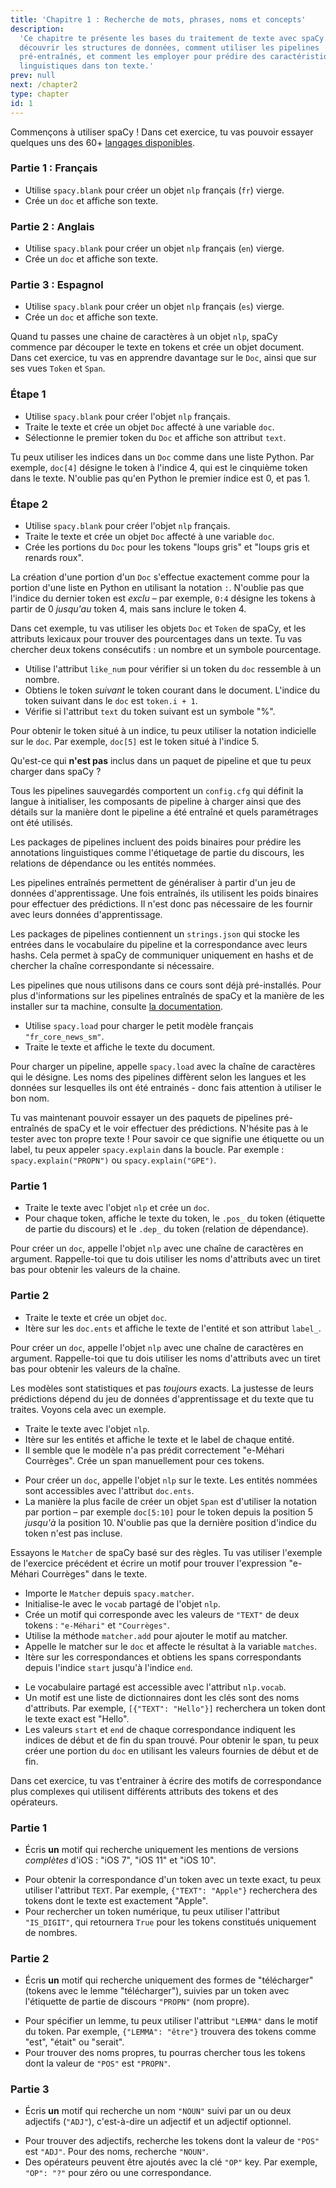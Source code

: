 ```yaml
---
title: 'Chapitre 1 : Recherche de mots, phrases, noms et concepts'
description:
  'Ce chapitre te présente les bases du traitement de texte avec spaCy. Tu vas
  découvrir les structures de données, comment utiliser les pipelines
  pré-entraînés, et comment les employer pour prédire des caractéristiques
  linguistiques dans ton texte.'
prev: null
next: /chapter2
type: chapter
id: 1
---
```


<exercise id="1" title="Présentation de spaCy" type="slides">

<slides source="chapter1_01_introduction-to-spacy" start="0:165" end="3:01">
</slides>

</exercise>

<exercise id="2" title="Prise en main">

Commençons à utiliser spaCy ! Dans cet exercice, tu vas pouvoir essayer quelques
uns des 60+ [langages disponibles](https://spacy.io/usage/models#languages).

### Partie 1 : Français

- Utilise `spacy.blank` pour créer un objet `nlp` français (`fr`) vierge.
- Crée un `doc` et affiche son texte.

<codeblock id="01_02_01"></codeblock>

### Partie 2 : Anglais

- Utilise `spacy.blank` pour créer un objet `nlp` français (`en`) vierge.
- Crée un `doc` et affiche son texte.

<codeblock id="01_02_02"></codeblock>

### Partie 3 : Espagnol

- Utilise `spacy.blank` pour créer un objet `nlp` français (`es`) vierge.
- Crée un `doc` et affiche son texte.

<codeblock id="01_02_03"></codeblock>

</exercise>

<exercise id="3" title="Documents, spans et tokens">

Quand tu passes une chaine de caractères à un objet `nlp`, spaCy commence par
découper le texte en tokens et crée un objet document. Dans cet exercice, tu vas
en apprendre davantage sur le `Doc`, ainsi que sur ses vues `Token` et `Span`.

### Étape 1

- Utilise `spacy.blank` pour créer l'objet `nlp` français.
- Traite le texte et crée un objet `Doc` affecté à une variable `doc`.
- Sélectionne le premier token du `Doc` et affiche son attribut `text`.

<codeblock id="01_03_01">

Tu peux utiliser les indices dans un `Doc` comme dans une liste Python. Par
exemple, `doc[4]` désigne le token à l'indice 4, qui est le cinquième token dans
le texte. N'oublie pas qu'en Python le premier indice est 0, et pas 1.

</codeblock>

### Étape 2

- Utilise `spacy.blank` pour créer l'objet `nlp` français.
- Traite le texte et crée un objet `Doc` affecté à une variable `doc`.
- Crée les portions du `Doc` pour les tokens "loups gris" et "loups gris et
  renards roux".

<codeblock id="01_03_02">

La création d'une portion d'un `Doc` s'effectue exactement comme pour la portion
d'une liste en Python en utilisant la notation `:`. N'oublie pas que l'indice du
dernier token est _exclu_ – par exemple, `0:4` désigne les tokens à partir de 0
_jusqu'au_ token 4, mais sans inclure le token 4.

</codeblock>

</exercise>

<exercise id="4" title="Attributs lexicaux">

Dans cet exemple, tu vas utiliser les objets `Doc` et `Token` de spaCy, et les
attributs lexicaux pour trouver des pourcentages dans un texte. Tu vas chercher
deux tokens consécutifs : un nombre et un symbole pourcentage.

- Utilise l'attribut `like_num` pour vérifier si un token du `doc` ressemble à
  un nombre.
- Obtiens le token _suivant_ le token courant dans le document. L'indice du
  token suivant dans le `doc` est `token.i + 1`.
- Vérifie si l'attribut `text` du token suivant est un symbole "%".

<codeblock id="01_04">

Pour obtenir le token situé à un indice, tu peux utiliser la notation indicielle
sur le `doc`. Par exemple, `doc[5]` est le token situé à l'indice 5.

</codeblock>

</exercise>

<exercise id="5" title="Pipelines entraînés" type="slides">

<slides source="chapter1_02_statistical-models" start="3:12" end="7:01">
</slides>

</exercise>

<exercise id="6" title="Paquets de pipelines" type="choice">

Qu'est-ce qui **n'est pas** inclus dans un paquet de pipeline et que tu peux
charger dans spaCy ?

<choice>
<opt text="Un fichier de configuration décrivant comment créer le pipeline.">

Tous les pipelines sauvegardés comportent un `config.cfg` qui définit la langue
à initialiser, les composants de pipeline à charger ainsi que des détails sur la
manière dont le pipeline a été entraîné et quels paramétrages ont été utilisés.

</opt>
<opt text="Des poids binaires pour effectuer des prédictions statistiques.">

Les packages de pipelines incluent des poids binaires pour prédire les
annotations linguistiques comme l'étiquetage de partie du discours, les
relations de dépendance ou les entités nommées.

</opt>
<opt correct="true" text="Les données annotées sur lesquelles le pipeline a été entrainé.">

Les pipelines entraînés permettent de généraliser à partir d'un jeu de données
d'apprentissage. Une fois entraînés, ils utilisent les poids binaires pour
effectuer des prédictions. Il n'est donc pas nécessaire de les fournir avec
leurs données d'apprentissage.

</opt>
<opt text="Les Strings du vocabulaire du pipeline et leurs hashs.">

Les packages de pipelines contiennent un `strings.json` qui stocke les entrées
dans le vocabulaire du pipeline et la correspondance avec leurs hashs. Cela 
permet à spaCy de communiquer uniquement en hashs et de chercher la chaîne
correspondante si nécessaire.

</opt>
</choice>

</exercise>

<exercise id="7" title="Chargement de pipelines">

Les pipelines que nous utilisons dans ce cours sont déjà pré-installés. Pour plus
d'informations sur les pipelines entraînés de spaCy et la manière de les
installer sur ta machine, consulte
[la documentation](https://spacy.io/usage/models).

- Utilise `spacy.load` pour charger le petit modèle français `"fr_core_news_sm"`.
- Traite le texte et affiche le texte du document.

<codeblock id="01_07">

Pour charger un pipeline, appelle `spacy.load` avec la chaîne de caractères qui
le désigne. Les noms des pipelines diffèrent selon les langues et les données sur
lesquelles ils ont été entrainés - donc fais attention à utiliser le bon nom.

</codeblock>

</exercise>

<exercise id="8" title="Prédiction d'attributs linguistiques">

Tu vas maintenant pouvoir essayer un des paquets de pipelines pré-entraînés de
spaCy et le voir effectuer des prédictions. N'hésite pas à le tester avec ton
propre texte ! Pour savoir ce que signifie une étiquette ou un label, tu peux
appeler `spacy.explain` dans la boucle. Par exemple : `spacy.explain("PROPN")`
ou `spacy.explain("GPE")`.

### Partie 1

- Traite le texte avec l'objet `nlp` et crée un `doc`.
- Pour chaque token, affiche le texte du token, le `.pos_` du token (étiquette
  de partie du discours) et le `.dep_` du token (relation de dépendance).

<codeblock id="01_08_01">

Pour créer un `doc`, appelle l'objet `nlp` avec une chaîne de caractères en
argument. Rappelle-toi que tu dois utiliser les noms d'attributs avec un tiret
bas pour obtenir les valeurs de la chaine.

</codeblock>

### Partie 2

- Traite le texte et crée un objet `doc`.
- Itère sur les `doc.ents` et affiche le texte de l'entité et son attribut
  `label_`.

<codeblock id="01_08_02">

Pour créer un `doc`, appelle l'objet `nlp` avec une chaîne de caractères en
argument. Rappelle-toi que tu dois utiliser les noms d'attributs avec un tiret
bas pour obtenir les valeurs de la chaîne.

</codeblock>

</exercise>

<exercise id="9" title="Prédiction d'entités nommées dans le contexte">

Les modèles sont statistiques et pas _toujours_ exacts. La justesse de leurs
prédictions dépend du jeu de données d'apprentissage et du texte que tu traites.
Voyons cela avec un exemple.

- Traite le texte avec l'objet `nlp`.
- Itère sur les entités et affiche le texte et le label de chaque entité.
- Il semble que le modèle n'a pas prédit correctement "e-Méhari Courrèges".
  Crée un span manuellement pour ces tokens.

<codeblock id="01_09">

- Pour créer un `doc`, appelle l'objet `nlp` sur le texte. Les entités nommées
  sont accessibles avec l'attribut `doc.ents`.
- La manière la plus facile de créer un objet `Span` est d'utiliser la
  notation par portion – par exemple `doc[5:10]` pour le token depuis la
  position 5 _jusqu'à_ la position 10. N'oublie pas que la dernière position
  d'indice du token n'est pas incluse.

</codeblock>

</exercise>

<exercise id="10" title="Correspondances avec des règles" type="slides">

<slides source="chapter1_03_rule-based-matching" start="7:118" end="10:55">
</slides>

</exercise>

<exercise id="11" title="Utilisation du Matcher">

Essayons le `Matcher` de spaCy basé sur des règles. Tu vas utiliser l'exemple de
l'exercice précédent et écrire un motif pour trouver l'expression "e-Méhari
Courrèges" dans le texte.

- Importe le `Matcher` depuis `spacy.matcher`.
- Initialise-le avec le `vocab` partagé de l'objet `nlp`.
- Crée un motif qui corresponde avec les valeurs de `"TEXT"` de deux tokens :
  `"e-Méhari"` et `"Courrèges"`.
- Utilise la méthode `matcher.add` pour ajouter le motif au matcher.
- Appelle le matcher sur le `doc` et affecte le résultat à la variable
  `matches`.
- Itère sur les correspondances et obtiens les spans correspondants depuis
  l'indice `start` jusqu'à l'indice `end`.

<codeblock id="01_11">

- Le vocabulaire partagé est accessible avec l'attribut `nlp.vocab`.
- Un motif est une liste de dictionnaires dont les clés sont des noms
  d'attributs. Par exemple, `[{"TEXT": "Hello"}]` recherchera un token dont le
  texte exact est "Hello".
- Les valeurs `start` et `end` de chaque correspondance indiquent les indices de
  début et de fin du span trouvé. Pour obtenir le span, tu peux créer une
  portion du `doc` en utilisant les valeurs fournies de début et de fin.

</codeblock>

</exercise>

<exercise id="12" title="Ecriture de motifs">

Dans cet exercice, tu vas t'entrainer à écrire des motifs de correspondance plus
complexes qui utilisent différents attributs des tokens et des opérateurs.

### Partie 1

- Écris **un** motif qui recherche uniquement les mentions de versions
  _complètes_ d'iOS : "iOS 7", "iOS 11" et "iOS 10".

<codeblock id="01_12_01">

- Pour obtenir la correspondance d'un token avec un texte exact, tu peux
  utiliser l'attribut `TEXT`. Par exemple, `{"TEXT": "Apple"}` recherchera des
  tokens dont le texte est exactement "Apple".
- Pour rechercher un token numérique, tu peux utiliser l'attribut `"IS_DIGIT"`,
  qui retournera `True` pour les tokens constitués uniquement de nombres.

</codeblock>

### Partie 2

- Écris **un** motif qui recherche uniquement des formes de "télécharger"
  (tokens avec le lemme "télécharger"), suivies par un token avec l'étiquette
  de partie de discours `"PROPN"` (nom propre).

<codeblock id="01_12_02">

- Pour spécifier un lemme, tu peux utiliser l'attribut `"LEMMA"` dans le motif
  du token. Par exemple, `{"LEMMA": "être"}` trouvera des tokens comme "est",
  "était" ou "serait".
- Pour trouver des noms propres, tu pourras chercher tous les tokens dont la
  valeur de `"POS"` est `"PROPN"`.

</codeblock>

### Partie 3

- Écris **un** motif qui recherche un nom `"NOUN"` suivi par un ou deux
 adjectifs (`"ADJ"`), c'est-à-dire un adjectif et un adjectif optionnel.

<codeblock id="01_12_03">

- Pour trouver des adjectifs, recherche les tokens dont la valeur de `"POS"` est
  `"ADJ"`. Pour des noms, recherche `"NOUN"`.
- Des opérateurs peuvent être ajoutés avec la clé `"OP"` key. Par exemple,
  `"OP": "?"` pour zéro ou une correspondance.

</codeblock>

</exercise>
